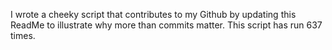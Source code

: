 I wrote a cheeky script that contributes to my Github by updating this ReadMe to illustrate why more than commits matter. This script has run 637 times.